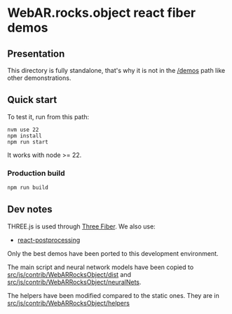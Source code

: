 # WebAR.rocks.object react fiber demos


## Presentation

This directory is fully standalone, that's why it is not in the [/demos](/demos) path like other demonstrations.


## Quick start

To test it, run from this path:

```
nvm use 22
npm install
npm run start
```

It works with node >= 22.


### Production build

```bash
npm run build
```


## Dev notes

THREE.js is used through [Three Fiber](https://github.com/pmndrs/react-three-fiber).
We also use:
* [react-postprocessing](https://github.com/pmndrs/react-postprocessing)

Only the best demos have been ported to this development environment.

The main script and neural network models have been copied to [src/js/contrib/WebARRocksObject/dist](src/js/contrib/WebARRocksObject/dist) and [src/js/contrib/WebARRocksObject/neuralNets](src/js/contrib/WebARRocksObject/neuralNets).

The helpers have been modified compared to the static ones. They are in [src/js/contrib/WebARRocksObject/helpers](src/js/contrib/WebARRocksObject/helpers)